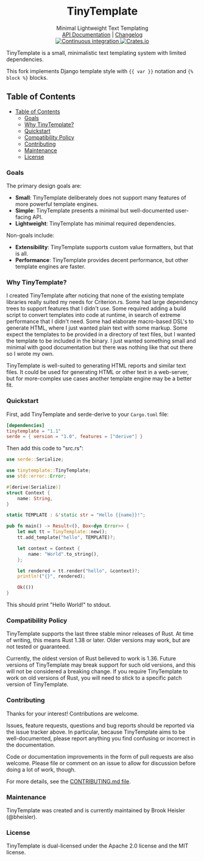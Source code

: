 <h1 align="center">TinyTemplate</h1>

<div align="center">Minimal Lightweight Text Templating</div>

<div align="center">
    <a href="https://docs.rs/tinytemplate/">API Documentation</a>
    |
    <a href="https://github.com/bheisler/TinyTemplate/blob/master/CHANGELOG.md">Changelog</a>
</div>

<div align="center">
    <a href="https://github.com/bheisler/TinyTemplate/actions">
        <img src="https://github.com/bheisler/TinyTemplate/workflows/Continuous%20integration/badge.svg" alt="Continuous integration">
    </a>
    <a href="https://crates.io/crates/tinytemplate">
        <img src="https://img.shields.io/crates/v/tinytemplate.svg" alt="Crates.io">
    </a>
</div>

TinyTemplate is a small, minimalistic text templating system with limited dependencies.

This fork implements Django template style with `{{ var }}` notation and `{% block %}` blocks.

## Table of Contents
- [Table of Contents](#table-of-contents)
  - [Goals](#goals)
  - [Why TinyTemplate?](#why-tinytemplate)
  - [Quickstart](#quickstart)
  - [Compatibility Policy](#compatibility-policy)
  - [Contributing](#contributing)
  - [Maintenance](#maintenance)
  - [License](#license)

### Goals

 The primary design goals are:

 - __Small__: TinyTemplate deliberately does not support many features of more powerful template engines.
 - __Simple__: TinyTemplate presents a minimal but well-documented user-facing API.
 - __Lightweight__: TinyTemplate has minimal required dependencies.

Non-goals include:

- __Extensibility__: TinyTemplate supports custom value formatters, but that is all.
- __Performance__: TinyTemplate provides decent performance, but other template engines are faster.

### Why TinyTemplate?

I created TinyTemplate after noticing that none of the existing template libraries really suited my
needs for Criterion.rs. Some had large dependency trees to support features that I didn't use. Some
required adding a build script to convert templates into code at runtime, in search of extreme
performance that I didn't need. Some had elaborate macro-based DSL's to generate HTML, where I just
wanted plain text with some markup. Some expect the templates to be provided in a directory of text
files, but I wanted the template to be included in the binary. I just wanted something small and 
minimal with good documentation but there was nothing like that out there so I wrote my own.

TinyTemplate is well-suited to generating HTML reports and similar text files. It could be used for
generating HTML or other text in a web-server, but for more-complex use cases another template
engine may be a better fit.

### Quickstart

First, add TinyTemplate and serde-derive to your `Cargo.toml` file:

```toml
[dependencies]
tinytemplate = "1.1"
serde = { version = "1.0", features = ["derive"] }
```

Then add this code to "src.rs":

```rust
use serde::Serialize;

use tinytemplate::TinyTemplate;
use std::error::Error;

#[derive(Serialize)]
struct Context {
    name: String,
}

static TEMPLATE : &'static str = "Hello {{name}}!";

pub fn main() -> Result<(), Box<dyn Error>> {
    let mut tt = TinyTemplate::new();
    tt.add_template("hello", TEMPLATE)?;

    let context = Context {
        name: "World".to_string(),
    };

    let rendered = tt.render("hello", &context)?;
    println!("{}", rendered);

    Ok(())
}
```

This should print "Hello World!" to stdout.

### Compatibility Policy

TinyTemplate supports the last three stable minor releases of Rust. At time of writing, this means
Rust 1.38 or later. Older versions may work, but are not tested or guaranteed.

Currently, the oldest version of Rust believed to work is 1.36. Future versions of TinyTemplate may
break support for such old versions, and this will not be considered a breaking change. If you
require TinyTemplate to work on old versions of Rust, you will need to stick to a
specific patch version of TinyTemplate.

### Contributing

Thanks for your interest! Contributions are welcome.

Issues, feature requests, questions and bug reports should be reported via the issue tracker above.
In particular, because TinyTemplate aims to be well-documented, please report anything you find
confusing or incorrect in the documentation.

Code or documentation improvements in the form of pull requests are also welcome. Please file or
comment on an issue to allow for discussion before doing a lot of work, though.

For more details, see the [CONTRIBUTING.md file](https://github.com/bheisler/TinyTemplate/blob/master/CONTRIBUTING.md).

### Maintenance

TinyTemplate was created and is currently maintained by Brook Heisler (@bheisler).

### License

TinyTemplate is dual-licensed under the Apache 2.0 license and the MIT license.
